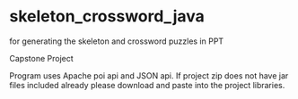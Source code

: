 # skeleton_crossword_java
for generating the skeleton and crossword puzzles in PPT

Capstone Project

Program uses Apache poi api and JSON api.
If project zip does not have jar files included already please download and paste into the project libraries.
